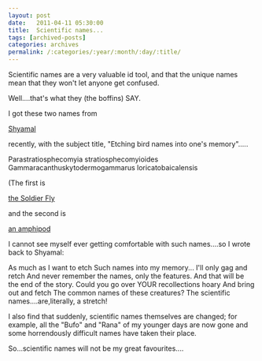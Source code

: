 ```yaml
---
layout: post
date:	2011-04-11 05:30:00
title:  Scientific names...
tags: [archived-posts]
categories: archives
permalink: /:categories/:year/:month/:day/:title/
---
```

Scientific names are a very valuable id tool, and that the unique names mean that they won't let anyone get confused.

Well....that's what they (the boffins) SAY.

I got these two names from

<a href="http://muscicapa.blogspot.com/"> Shyamal </a>

recently, with the subject title, "Etching bird names into one's memory".....

Parastratiosphecomyia stratiosphecomyioides
Gammaracanthuskytodermogammarus loricatobaicalensis

(The first is

<a href="http://thelongestlistofthelongeststuffatthelongestdomainnameatlonglast.com/long428.html"> the Soldier Fly </a>

and the second is

<a href="http://en.allexperts.com/q/Zoology-1354/Common-names-genus-speces.htm"> an amphipod </a>


I cannot see myself ever getting comfortable with such names....so I wrote back to Shyamal:


As much as I want to etch
Such names into my memory...
I'll only gag and retch
And never remember the names, only  the features.
And that will be the end of the story.
Could you go over YOUR recollections hoary
And bring out and fetch
The common names of these creatures?
The scientific names....are,literally,  a stretch!

I also find that suddenly, scientific names themselves are changed; for example, all the "Bufo" and "Rana" of my younger days are now gone and some horrendously difficult names have taken their place.

So...scientific names will not be my great favourites....
